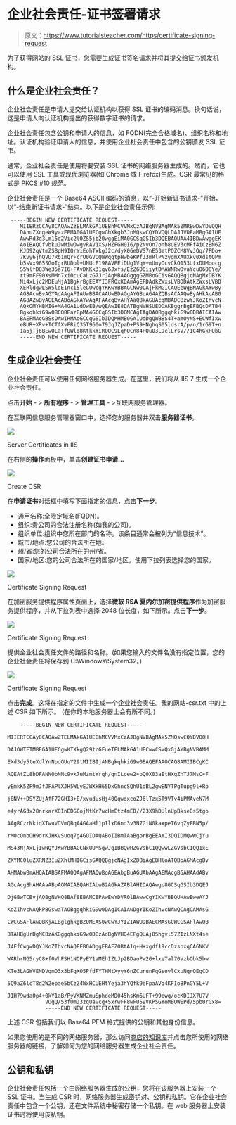 # 企业社会责任-证书签署请求

> 原文：<https://www.tutorialsteacher.com/https/certificate-signing-request>

为了获得网站的 SSL 证书，您需要生成证书签名请求并将其提交给证书颁发机构。

## 什么是企业社会责任？

企业社会责任是申请人提交给认证机构以获得 SSL 证书的编码消息。换句话说，这是申请人向认证机构提出的获得数字证书的请求。

企业社会责任包含公钥和申请人的信息，如 FQDN(完全合格域名)、组织名称和地址。认证机构验证申请人的信息，并使用企业社会责任中包含的公钥颁发 SSL 证书。

通常，企业社会责任是使用将要安装 SSL 证书的网络服务器生成的。然而，它也可以使用 SSL 工具或现代浏览器(如 Chrome 或 Firefox)生成。CSR 最常见的格式是 [PKCS #10 规范](https://en.wikipedia.org/wiki/PKCS)。

企业社会责任是一个 Base64 ASCII 编码的消息，以“-开始新证书请求-”开始，以“-结束新证书请求-”结束。以下是企业社会责任示例:

```
 -----BEGIN NEW CERTIFICATE REQUEST-----
    MIIERzCCAy8CAQAwZzELMAkGA1UEBhMCVVMxCzAJBgNVBAgMAk5ZMREwDwYDVQQH
    DAhuZXcgeW9yazEPMA0GA1UECgwGbXkgb3JnMQswCQYDVQQLDAJJVDEaMBgGA1UE
    AwwRd3d3Lm15d2Vic2l0ZS5jb20wggEiMA0GCSqGSIb3DQEBAQUAA4IBDwAwggEK
    AoIBAQCfvbkuJwMiwOwgvRAV1XS/HZFGH0I6/p2NyOn7onb8uEV3cMFf4iCzBN6Z
    KJD92qVtmZSBpH9IQrYiEohTxkgJ2c/dyX06eDVS7nE53etPOZCM8VvJOq/7PDo+
    7Kvy6jhQVU7Rb1mQrFcrU0GVOQWWqqtpHwbeKPfJ3mRlPNzygmXAUXkv0XdstQPm
    b5sVx965SGoIgrRUDpl+UNUcE198AVPEiDUg1VqY+mUmyOcvCkO153UtxDUMoocg
    S5WlfD83We35a7I6+FAvDKKk31gv6Jxfs/EzZ6D0iiytDMAWNRwDvaYcu06O8Ye/
    rt9mFF90XsMMn7xi0cuCaLzG7JrJAgMBAAGgggGZMBoGCisGAQQBgjcNAgMxDBYK
    Ni4xLjc2MDEuMjA1BgkrBgEEAYI3FRQxKDAmAgEFDAdkZWxsLVBDDAtkZWxsLVBD
    XERldgwLSW5ldE1nci5leGUwcgYKKwYBBAGCNw0CAjFkMGICAQEeWgBNAGkAYwBy
    AG8AcwBvAGYAdAAgAFIAUwBBACAAUwBDAGgAYQBuAG4AZQBsACAAQwByAHkAcAB0
    AG8AZwByAGEAcABoAGkAYwAgAFAAcgBvAHYAaQBkAGUAcgMBADCBzwYJKoZIhvcN
    AQkOMYHBMIG+MA4GA1UdDwEB/wQEAwIE8DATBgNVHSUEDDAKBggrBgEFBQcDATB4
    BgkqhkiG9w0BCQ8EazBpMA4GCCqGSIb3DQMCAgIAgDAOBggqhkiG9w0DBAICAIAw
    BAEFMAcGBSsOAwIHMAoGCCqGSIb3DQMHMB0GA1UdDgQWBBS4T+amOyNS+ECWfIxw
    eBUR+XRv+TCTfXvFRiQ35T960o79JqJZpaD+PS9HNghqS05ldsrA/p/n/1rG9T+n
    1a6jTj6BEwOLaTfUWlq8KtkkYiROOC9LqhQCn84PQuO3L9clLrsV//1C4hGkFUbG
    -----END NEW CERTIFICATE REQUEST----- 
```

## 生成企业社会责任

企业社会责任可以使用任何网络服务器生成。在这里，我们将从 IIS 7 生成一个企业社会责任。

点击**开始** - > **所有程序** - > **管理工具** - >互联网服务管理器。

在互联网信息服务管理器窗口中，选择您的服务器并双击**服务器证书**。

[![](img/83db0e5b3ae9895577c729b506b8d55e.png)](../../Content/images/https/csr-iis.png) 

Server Certificates in IIS



在右侧的**操作**面板中，单击**创建证书申请...**

[![](img/a3b9907d5a34de2fa0126bac0934ac03.png)](../../Content/images/https/create-csr.png) 

Create CSR



在**申请证书**对话框中填写下面指定的信息，点击**下一步**。

*   通用名称:全限定域名(FQDN)。
*   组织:贵公司的合法注册名称(如我的公司)。
*   组织单位:组织中您所在部门的名称。该条目通常会被列为“信息技术”。
*   城市/地点:您公司的合法所在地。
*   州/省:您的公司合法所在的州/省。
*   国家/地区:您的公司合法所在的国家/地区。使用下拉列表选择您的国家。

[![](img/7ab86f4e680ae4e66d715ea4f8285642.png)](../../Content/images/https/csr-info.png)

Certificate Signing Request



在加密服务提供程序属性页面上，选择**微软 RSA 夏内尔加密提供程序**作为加密服务提供程序，并从下拉列表中选择 2048 位长度，如下所示。点击**下一步**。

[![](img/53f0c38d0c17d3470d1145502d09b064.png)](../../Content/images/https/create-csr2.png) 

Certificate Signing Request



提供企业社会责任文件的路径和名称。(如果您输入的文件名没有指定位置，您的企业社会责任将保存到 C:\Windows\System32。)

[![](img/ebfc788dbd2c8137127cf7a769d27dca.png)](../../Content/images/https/create-csr3.png) 

Certificate Signing Request



点击**完成**。这将在指定的文件中生成一个企业社会责任。我的网站-csr.txt 中的上述 CSR 如下所示。 (在你的本地服务器上会有所不同。)

```
    -----BEGIN NEW CERTIFICATE REQUEST-----
            MIIERTCCAy0CAQAwZTELMAkGA1UEBhMCVVMxCzAJBgNVBAgMAk5ZMQswCQYDVQQH
            DAJOWTETMBEGA1UECgwKTXkgQ29tcGFueTELMAkGA1UECwwCSVQxGjAYBgNVBAMM
            EXd3dy5teXdlYnNpdGUuY29tMIIBIjANBgkqhkiG9w0BAQEFAAOCAQ8AMIIBCgKC
            AQEAtZL8bDFANNObNNc9vk7uMzmtWrqh/qnILcew2+bQ0X03aEtHXgZhTJ7MsC+F
            yEmkK5ZF9mJfJFAPlXJH5WLyEJWXkH65DxGhncSQhU1oBL2gwENYTPgTupg9l+Ro
            j8NV++DSYZUjAfF72GHI3+E/xvudusHj40QqwdxcoZJ6lTzx5T9VTv4iPMAveN7M
            e4yrAG3x28nrkarX8InEDGCojMtKr7wcHmEtz4mED//23X9hDUlnUpBkseBs5tgo
            AAgRCzrNkidXTwuVDVmQBqA4GAaHl1pIlxD6nd3v3N7GiN0kaxpeT6vqZyFBN5p/
            rM0cOnoOH9drKJHKvSuoq7g4GQIDAQABoIIBmTAaBgorBgEEAYI3DQIDMQwWCjYu
            MS43NjAxLjIwNQYJKwYBBAGCNxUUMSgwJgIBBQwHZGVsbC1QQwwLZGVsbC1QQ1xE
            ZXYMC0luZXRNZ3IuZXhlMHIGCisGAQQBgjcNAgIxZDBiAgEBHloATQBpAGMAcgBv
            AHMAbwBmAHQAIABSAFMAQQAgAFMAQwBoAGEAbgBuAGUAbAAgAEMAcgB5AHAAdABv
            AGcAcgBhAHAAaABpAGMAIABQAHIAbwB2AGkAZABlAHIDAQAwgc8GCSqGSIb3DQEJ
            DjGBwTCBvjAOBgNVHQ8BAf8EBAMCBPAwEwYDVR0lBAwwCgYIKwYBBQUHAwEweAYJ
            KoZIhvcNAQkPBGswaTAOBggqhkiG9w0DAgICAIAwDgYIKoZIhvcNAwQCAgCAMAsG
            CWCGSAFlAwQBKjALBglghkgBZQMEAS0wCwYJYIZIAWUDBAECMAsGCWCGSAFlAwQB
            BTAHBgUrDgMCBzAKBggqhkiG9w0DBzAdBgNVHQ4EFgQUAj8Shgvl57ZIzLNXt4se
            J4FfCwgwDQYJKoZIhvcNAQEFBQADggEBAFZ0RtA1q+H+xgdf19ccDzsoxqCA6NKV
            WARhrNG5ryC8+f0VhFSH1NOPyEY1aMEhIZLJp2BDaoPw2G+lxeTal70VzbObk5bw
            KTe3LAGWVENDVqmO3x3bFgXO5PfdFYTHMtXyyY6nZCurunFqGsovlCxuNqrQEgCD
            5Q9aZ6lcT8d2W2epae5bCzZ4WxHCUEHtYeja3hYQfk9eFpaAVq4KFIoBPnGY5L+V
            J1H79wda0p4+0kY1aB/PyVKNMZmuSphdeMD045hsKm6UFT+99ewq/ocKDIJX7U7V
            VOgQ/53fUmJ3zqUavcg+SxrwFF8wFU59VKPSGYoMBOWEPd/5pb0rGx8=
            -----END NEW CERTIFICATE REQUEST----- 

```

上述 CSR 包括我们以 Base64 PEM 格式提供的公钥和其他身份信息。

如果您使用的是不同的网络服务器，那么访问[商店的知识库](https://www.thesslstore.com/knowledgebase/ssl-generate?aid=52914109)并点击您所使用的网络服务器的链接，了解如何为您的网络服务器生成企业社会责任。

## 公钥和私钥

企业社会责任包括一个由网络服务器生成的公钥，您将在该服务器上安装一个 SSL 证书。当生成 CSR 时，网络服务器生成密钥对、公钥和私钥。它在企业社会责任中包含一个公钥，还在文件系统中秘密存储一个私钥。在 web 服务器上安装证书时将使用该私钥。